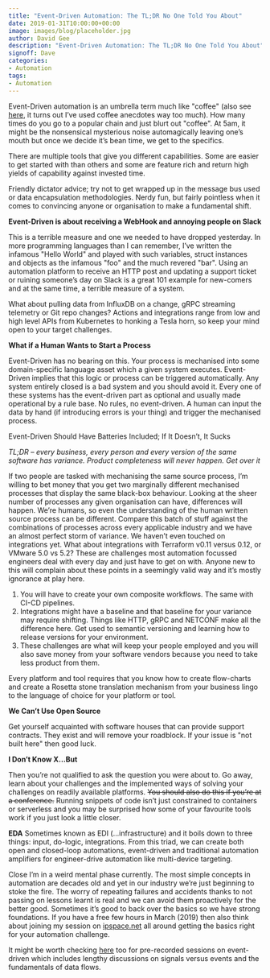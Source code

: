 ```yaml
---
title: "Event-Driven Automation: The TL;DR No One Told You About"
date: 2019-01-31T10:00:00+00:00
image: images/blog/placeholder.jpg
author: David Gee
description: "Event-Driven Automation: The TL;DR No One Told You About"
signoff: Dave
categories:
- Automation
tags:
- Automation
---
```


Event-Driven automation is an umbrella term much like "coffee" (also see [here](/blog/2018/04/describing-network-automation-automate-coffee/), it turns out I’ve used coffee anecdotes way too much). How many times do you go to a popular chain and just blurt out "coffee". At 5am, it might be the nonsensical mysterious noise automagically leaving one’s mouth but once we decide it’s bean time, we get to the specifics.

There are multiple tools that give you different capabilities. Some are easier to get started with than others and some are feature rich and return high yields of capability against invested time.

Friendly dictator advice; try not to get wrapped up in the message bus used or data encapsulation methodologies. Nerdy fun, but fairly pointless when it comes to convincing anyone or organisation to make a fundamental shift.

__Event-Driven is about receiving a WebHook and annoying people on Slack__

This is a terrible measure and one we needed to have dropped yesterday. In more programming languages than I can remember, I’ve written the infamous "Hello World" and played with such variables, struct instances and objects as the infamous "foo" and the much revered "bar". Using an automation platform to receive an HTTP post and updating a support ticket or ruining someone’s day on Slack is a great 101 example for new-comers and at the same time, a terrible measure of a system.

What about pulling data from InfluxDB on a change, gRPC streaming telemetry or Git repo changes? Actions and integrations range from low and high level APIs from Kubernetes to honking a Tesla horn, so keep your mind open to your target challenges.

__What if a Human Wants to Start a Process__

Event-Driven has no bearing on this. Your process is mechanised into some domain-specific language asset which a given system executes. Event-Driven implies that this logic or process can be triggered automatically. Any system entirely closed is a bad system and you should avoid it. Every one of these systems has the event-driven part as optional and usually made operational by a rule base. No rules, no event-driven. A human can input the data by hand (if introducing errors is your thing) and trigger the mechanised process.

Event-Driven Should Have Batteries Included; If It Doesn’t, It Sucks

*TL;DR – every business, every person and every version of the same software has variance. Product completeness will never happen. Get over it*

If two people are tasked with mechanising the same source process, I’m willing to bet money that you get two marginally different mechanised processes that display the same black-box behaviour. Looking at the sheer number of processes any given organisation can have, differences will happen. We’re humans, so even the understanding of the human written source process can be different. Compare this batch of stuff against the combinations of processes across every applicable industry and we have an almost perfect storm of variance. We haven’t even touched on integrations yet. What about integrations with Terraform v0.11 versus 0.12, or VMware 5.0 vs 5.2? These are challenges most automation focussed engineers deal with every day and just have to get on with. Anyone new to this will complain about these points in a seemingly valid way and it’s mostly ignorance at play here.

1. You will have to create your own composite workflows. The same with CI-CD pipelines.
2. Integrations might have a baseline and that baseline for your variance may require shifting. Things like HTTP, gRPC and NETCONF make all the difference here. Get used to semantic versioning and learning how to release versions for your environment.
3. These challenges are what will keep your people employed and you will also save money from your software vendors because you need to take less product from them.

Every platform and tool requires that you know how to create flow-charts and create a Rosetta stone translation mechanism from your business lingo to the language of choice for your platform or tool.

__We Can’t Use Open Source__

Get yourself acquainted with software houses that can provide support contracts. They exist and will remove your roadblock. If your issue is "not built here" then good luck.

__I Don’t Know X…But__

Then you’re not qualified to ask the question you were about to. Go away, learn about your challenges and the implemented ways of solving your challenges on readily available platforms. ~~You should also do this if you’re at a conference.~~ Running snippets of code isn’t just constrained to containers or serverless and you may be surprised how some of your favourite tools work if you just look a little closer.

__EDA__
Sometimes known as EDI (…infrastructure) and it boils down to three things: input, do-logic, integrations. From this triad, we can create both open and closed-loop automations, event-driven and traditional automation amplifiers for engineer-drive automation like multi-device targeting.

Close
I’m in a weird mental phase currently. The most simple concepts in automation are decades old and yet in our industry we’re just beginning to stoke the fire. The worry of repeating failures and accidents thanks to not passing on lessons learnt is real and we can avoid them proactively for the better good. Sometimes it’s good to back over the basics so we have strong foundations. If you have a free few hours in March (2019) then also think about joining my session on [ipspace.net](https://www.ipspace.net/Building_Network_Automation_Solutions) all around getting the basics right for your automation challenge.

It might be worth checking [here](https://my.ipspace.net/bin/list?id=xNetAut181#EDA) too for pre-recorded sessions on event-driven which includes lengthy discussions on signals versus events and the fundamentals of data flows.